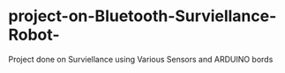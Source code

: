# project-on-Bluetooth-Surviellance-Robot-
Project done on Surviellance using Various Sensors and ARDUINO bords 
